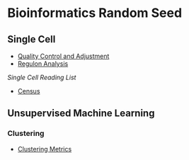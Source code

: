# Bioinformatics Random Seed
## Single Cell
- [Quality Control and Adjustment](/SingleCell/QualityControl_Adjustment.MD)
- [Regulon Analysis](SingleCell/RegulonAnalysis.MD)

*Single Cell Reading List*
- [Census](SingleCell/note_2017_NAT-METHOD_Census.MD)

## Unsupervised Machine Learning
### Clustering
- [Clustering Metrics](machineLearning/Unsupervised/Clustering.md)

